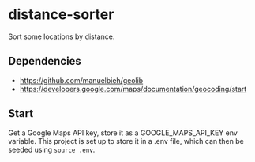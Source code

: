 # distance-sorter
Sort some locations by distance.

## Dependencies
- https://github.com/manuelbieh/geolib
- https://developers.google.com/maps/documentation/geocoding/start

## Start
Get a Google Maps API key, store it as a GOOGLE_MAPS_API_KEY env variable. This project is set up to store it in a .env file, which can then be seeded using `source .env`.